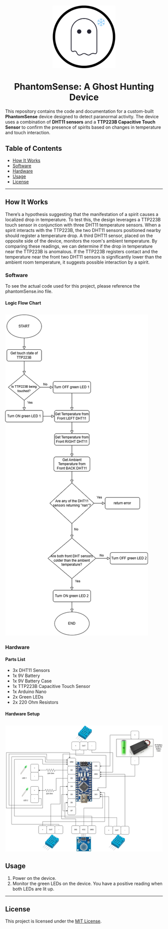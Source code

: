 <p align="center">
  <img src="logo.png" alt="Project Logo" width="200"/>
</p>

<h1 align="center">PhantomSense: A Ghost Hunting Device</h1>

This repository contains the code and documentation for a custom-built **PhantomSense** device designed to detect paranormal activity. The device uses a combination of **DHT11 sensors** and a **TTP223B Capacitive Touch Sensor** to confirm the presence of spirits based on changes in temperature and touch interaction.

## Table of Contents
- [How It Works](#how-it-works)
- [Software](#software)
- [Hardware](#hardware)
- [Usage](#usage)
- [License](#license)

---
## How It Works

There’s a hypothesis suggesting that the manifestation of a spirit causes a localized drop in temperature. To test this, the design leverages a TTP223B touch sensor in conjunction with three DHT11 temperature sensors. When a spirit interacts with the TTP223B, the two DHT11 sensors positioned nearby should register a temperature drop. A third DHT11 sensor, placed on the opposite side of the device, monitors the room's ambient temperature. By comparing these readings, we can determine if the drop in temperature near the TTP223B is anomalous. If the TTP223B registers contact and the temperature near the front two DHT11 sensors is significantly lower than the ambient room temperature, it suggests possible interaction by a spirit.


### Software

To see the actual code used for this project, please reference the phantomSense.ino file.

#### Logic Flow Chart
![alt text](https://github.com/MBarc/Ghost-Hunting-PhantomSense/blob/main/PhantomSenseCodeFlowChart.png)
---

### Hardware

#### Parts List
- 3x DHT11 Sensors
- 1x 9V Battery
- 1x 9V Battery Case
- 1x TTP223B Capacitive Touch Sensor
- 1x Arduino Nano
- 2x Green LEDs
- 2x 220 Ohm Resistors

#### Hardware Setup
![alt text](https://github.com/MBarc/Ghost-Hunting-PhantomSense/blob/main/diagram.png)
---

## Usage
1. Power on the device.
2. Monitor the green LEDs on the device. You have a positive reading when both LEDs are lit up.

---

## License
This project is licensed under the [MIT License](LICENSE).
